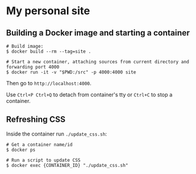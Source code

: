 # My personal site

## Building a Docker image and starting a container

    # Build image:
    $ docker build --rm --tag=site .

    # Start a new container, attaching sources from current directory and forwarding port 4000
    $ docker run -it -v "$PWD:/src" -p 4000:4000 site

Then go to `http://localhost:4000`.

Use `Ctrl+P Ctrl+Q` to detach from container's tty or `Ctrl+C` to stop a container.

## Refreshing CSS

Inside the container run `./update_css.sh`:

    # Get a container name/id
    $ docker ps

    # Run a script to update CSS
    $ docker exec {CONTAINER_ID} "./update_css.sh"
